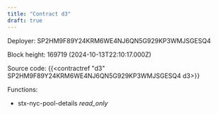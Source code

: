```yaml
---
title: "Contract d3"
draft: true
---
```

Deployer: SP2HM9F89Y24KRM6WE4NJ6QN5G929KP3WMJSGESQ4


 



Block height: 169719 (2024-10-13T22:10:17.000Z)

Source code: {{<contractref "d3" SP2HM9F89Y24KRM6WE4NJ6QN5G929KP3WMJSGESQ4 d3>}}

Functions:

* stx-nyc-pool-details _read_only_
